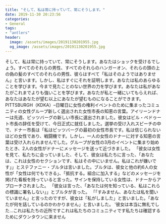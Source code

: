 ```yaml
---
title: "そして、私は常に持っていて、常にそうします。"
date: 2019-11-30 20:23:56
categories:
- General
tags:
- "antlers"
header:
  image: /assets/images/20191130201955.jpg
  og_image: /assets/images/20191130201955.jpg
---
```


そして、私は常に持っていて、常にそうします。あなたはショックを受けるでしょう。すべてのそれらの男性、すべてのそれらのハンガーオン、それらの頭の上の偽の髪のすべてのそれらの男性、彼らはすべて「私はそのようではありません」と言います。しかし、私はすぐにそれを証明します。あなたは私のあらゆることを学びます。今まで見たことのない世界の力を学びます。あなたは私があなたがこれまでよりも強いことを学びます。あなたが私と一緒にいてもらえれば、あなたはあなたが望む以上にあなたが望むものになることができます。PITTSBURGH（KDKA）–日曜日に女性の権利イベントのために集まったコミュニティの女性グループ新しく選出された女性市長の知恵の言葉。アイリーンドナーは先週、ピッツバーグの新しい市長に選出されました。彼女はビル・ペドゥート市長の辞任を受けて、今日正式に就任しました。選挙の受け入れスピーチの中で、ドナー市長は「私はピッツバーグの最初の女性市長です。私は信じられないほどの女性であり、戦闘機です。しかし、一人の女性のドナーに対する知恵の言葉は受け入れられませんでした。グループが女性の3月のイベントに集まり始めたとき、2人の女性がドナーにメッセージを送って近づきました。 「彼女は女性を見て、私たちに会っていました、そして、彼女は私たちに言った、「あなたは、これは女性のセクションです、私はその中にいません。私はこれが嫌いです」」とステファニー・ブルタは言いました。ブルタは、彼女と他の約6人の女性が「女性は何でもできる」、「抵抗する。組合に加入する」などのメッセージを掲げた看板を持っていると言った。サインを保持している女性は、ドナーからアプローチされました。 「彼女は言った、「あなたは何を知っている、私はこれらの標識に署名しない」」とブルタが言った。 「「すみません、あなたは私を聞いていません」と言ったのですが、彼女は「私がしました」と言いました。「あなたが何を話しているのかわかりません」と言いました。 &#39;彼女は本当に無礼でした…これは私たちの近所ですこれは私たちのコミュニティです私たちは確認するためにダウンタウンに来ません
